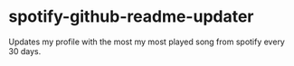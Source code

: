# spotify-github-readme-updater
 Updates my profile with the most my most played song from spotify every 30 days.
